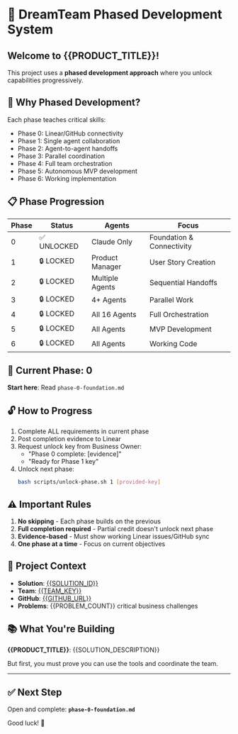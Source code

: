 # 🚀 DreamTeam Phased Development System

## Welcome to {{PRODUCT_TITLE}}!

This project uses a **phased development approach** where you unlock capabilities progressively.

## 🎯 Why Phased Development?

Each phase teaches critical skills:
- Phase 0: Linear/GitHub connectivity
- Phase 1: Single agent collaboration  
- Phase 2: Agent-to-agent handoffs
- Phase 3: Parallel coordination
- Phase 4: Full team orchestration
- Phase 5: Autonomous MVP development
- Phase 6: Working implementation

## 📋 Phase Progression

| Phase | Status | Agents | Focus |
|-------|--------|---------|--------|
| 0 | ✅ UNLOCKED | Claude Only | Foundation & Connectivity |
| 1 | 🔒 LOCKED | Product Manager | User Story Creation |
| 2 | 🔒 LOCKED | Multiple Agents | Sequential Handoffs |
| 3 | 🔒 LOCKED | 4+ Agents | Parallel Work |
| 4 | 🔒 LOCKED | All 16 Agents | Full Orchestration |
| 5 | 🔒 LOCKED | All Agents | MVP Development |
| 6 | 🔒 LOCKED | All Agents | Working Code |

## 🚦 Current Phase: 0

**Start here**: Read `phase-0-foundation.md`

## 🔓 How to Progress

1. Complete ALL requirements in current phase
2. Post completion evidence to Linear
3. Request unlock key from Business Owner:
   - "Phase 0 complete: [evidence]"
   - "Ready for Phase 1 key"
4. Unlock next phase:
   ```bash
   bash scripts/unlock-phase.sh 1 [provided-key]
   ```

## ⚠️ Important Rules

1. **No skipping** - Each phase builds on the previous
2. **Full completion required** - Partial credit doesn't unlock next phase
3. **Evidence-based** - Must show working Linear issues/GitHub sync
4. **One phase at a time** - Focus on current objectives

## 🔗 Project Context

- **Solution**: [{{SOLUTION_ID}}](https://linear.app/dreamteam-ai-labs/issue/{{SOLUTION_ID}})
- **Team**: [{{TEAM_KEY}}](https://linear.app/dreamteam-ai-labs/team/{{TEAM_KEY}}/board)
- **GitHub**: [{{GITHUB_URL}}]({{GITHUB_URL}})
- **Problems**: {{PROBLEM_COUNT}} critical business challenges

## 📚 What You're Building

**{{PRODUCT_TITLE}}**: {{SOLUTION_DESCRIPTION}}

But first, you must prove you can use the tools and coordinate the team.

---

## ✅ Next Step

Open and complete: **`phase-0-foundation.md`**

Good luck! 🎯